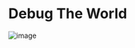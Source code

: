 # Debug The World

![image](https://github.com/Alphasxd/alphasxd.github.io/assets/35394235/031e6fd3-51a9-4a06-88d9-78646c278fa1)

